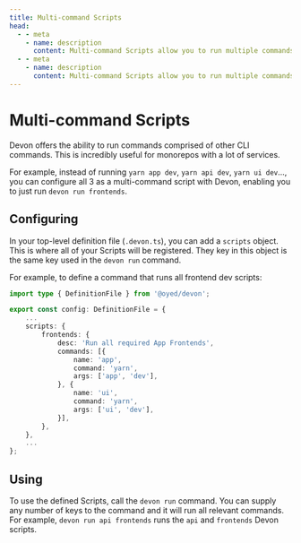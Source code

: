 ```yaml
---
title: Multi-command Scripts
head:
  - - meta
    - name: description
      content: Multi-command Scripts allow you to run multiple commands at a time
  - - meta
    - name: description
      content: Multi-command Scripts allow you to run multiple commands at a time
---
```


# Multi-command Scripts

Devon offers the ability to run commands comprised of other CLI commands. This is incredibly useful for monorepos with a lot of services.

For example, instead of running `yarn app dev`, `yarn api dev`, `yarn ui dev`..., you can configure all 3 as a multi-command script with Devon, enabling you to just run `devon run frontends`.

## Configuring

In your top-level definition file (`.devon.ts`), you can add a `scripts` object. This is where all of your Scripts will be registered. They key in this object is the same key used in the `devon run` command.

For example, to define a command that runs all frontend dev scripts:

```typescript
import type { DefinitionFile } from '@oyed/devon';

export const config: DefinitionFile = {
    ...
    scripts: {
        frontends: {
            desc: 'Run all required App Frontends',
            commands: [{
                name: 'app',
                command: 'yarn',
                args: ['app', 'dev'],
            }, {
                name: 'ui',
                command: 'yarn',
                args: ['ui', 'dev'],
            }],
        },
    },
    ...
};
```

## Using

To use the defined Scripts, call the `devon run` command. You can supply any number of keys to the command and it will run all relevant commands. For example, `devon run api frontends` runs the `api` and `frontends` Devon scripts.
